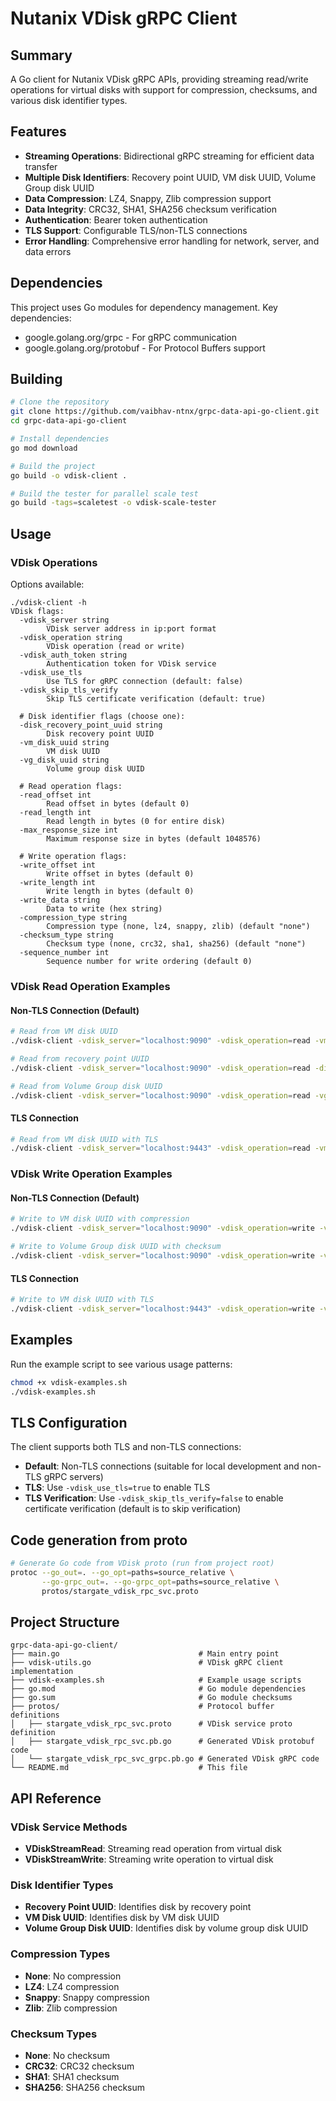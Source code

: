 # Nutanix VDisk gRPC Client

## Summary
A Go client for Nutanix VDisk gRPC APIs, providing streaming read/write operations for virtual disks with support for compression, checksums, and various disk identifier types.

## Features
- **Streaming Operations**: Bidirectional gRPC streaming for efficient data transfer
- **Multiple Disk Identifiers**: Recovery point UUID, VM disk UUID, Volume Group disk UUID
- **Data Compression**: LZ4, Snappy, Zlib compression support
- **Data Integrity**: CRC32, SHA1, SHA256 checksum verification
- **Authentication**: Bearer token authentication
- **TLS Support**: Configurable TLS/non-TLS connections
- **Error Handling**: Comprehensive error handling for network, server, and data errors

## Dependencies

This project uses Go modules for dependency management. Key dependencies:

- google.golang.org/grpc - For gRPC communication
- google.golang.org/protobuf - For Protocol Buffers support

## Building

```bash
# Clone the repository
git clone https://github.com/vaibhav-ntnx/grpc-data-api-go-client.git
cd grpc-data-api-go-client

# Install dependencies
go mod download

# Build the project
go build -o vdisk-client .

# Build the tester for parallel scale test
go build -tags=scaletest -o vdisk-scale-tester
```

## Usage

### VDisk Operations

Options available:
```
./vdisk-client -h
VDisk flags:
  -vdisk_server string
        VDisk server address in ip:port format
  -vdisk_operation string
        VDisk operation (read or write)
  -vdisk_auth_token string
        Authentication token for VDisk service
  -vdisk_use_tls
        Use TLS for gRPC connection (default: false)
  -vdisk_skip_tls_verify
        Skip TLS certificate verification (default: true)
  
  # Disk identifier flags (choose one):
  -disk_recovery_point_uuid string
        Disk recovery point UUID
  -vm_disk_uuid string
        VM disk UUID
  -vg_disk_uuid string
        Volume group disk UUID
  
  # Read operation flags:
  -read_offset int
        Read offset in bytes (default 0)
  -read_length int
        Read length in bytes (0 for entire disk)
  -max_response_size int
        Maximum response size in bytes (default 1048576)
  
  # Write operation flags:
  -write_offset int
        Write offset in bytes (default 0)
  -write_length int
        Write length in bytes (default 0)
  -write_data string
        Data to write (hex string)
  -compression_type string
        Compression type (none, lz4, snappy, zlib) (default "none")
  -checksum_type string
        Checksum type (none, crc32, sha1, sha256) (default "none")
  -sequence_number int
        Sequence number for write ordering (default 0)
```

### VDisk Read Operation Examples

#### Non-TLS Connection (Default)
```bash
# Read from VM disk UUID
./vdisk-client -vdisk_server="localhost:9090" -vdisk_operation=read -vm_disk_uuid="12345678-1234-5678-9012-123456789012" -read_offset=0 -read_length=1048576 -max_response_size=4194304 -vdisk_auth_token="your_auth_token"

# Read from recovery point UUID
./vdisk-client -vdisk_server="localhost:9090" -vdisk_operation=read -disk_recovery_point_uuid="12345678-1234-5678-9012-123456789012" -read_offset=0 -read_length=0 -max_response_size=4194304 -vdisk_auth_token="your_auth_token"

# Read from Volume Group disk UUID
./vdisk-client -vdisk_server="localhost:9090" -vdisk_operation=read -vg_disk_uuid="12345678-1234-5678-9012-123456789012" -read_offset=0 -read_length=1048576 -vdisk_auth_token="your_auth_token"
```

#### TLS Connection
```bash
# Read from VM disk UUID with TLS
./vdisk-client -vdisk_server="localhost:9443" -vdisk_operation=read -vm_disk_uuid="12345678-1234-5678-9012-123456789012" -read_offset=0 -read_length=1048576 -max_response_size=4194304 -vdisk_use_tls=true -vdisk_skip_tls_verify=true -vdisk_auth_token="your_auth_token"
```

### VDisk Write Operation Examples

#### Non-TLS Connection (Default)
```bash
# Write to VM disk UUID with compression
./vdisk-client -vdisk_server="localhost:9090" -vdisk_operation=write -vm_disk_uuid="12345678-1234-5678-9012-123456789012" -write_offset=0 -write_length=1024 -write_data="Hello, VDisk!" -compression_type=lz4 -checksum_type=crc32 -sequence_number=1 -vdisk_auth_token="your_auth_token"

# Write to Volume Group disk UUID with checksum
./vdisk-client -vdisk_server="localhost:9090" -vdisk_operation=write -vg_disk_uuid="12345678-1234-5678-9012-123456789012" -write_offset=0 -write_length=1024 -write_data="Hello, VDisk!" -compression_type=snappy -checksum_type=sha256 -sequence_number=1 -vdisk_auth_token="your_auth_token"
```

#### TLS Connection
```bash
# Write to VM disk UUID with TLS
./vdisk-client -vdisk_server="localhost:9443" -vdisk_operation=write -vm_disk_uuid="12345678-1234-5678-9012-123456789012" -write_offset=0 -write_length=1024 -write_data="Hello, VDisk!" -compression_type=lz4 -checksum_type=crc32 -sequence_number=1 -vdisk_use_tls=true -vdisk_skip_tls_verify=true -vdisk_auth_token="your_auth_token"
```

## Examples

Run the example script to see various usage patterns:
```bash
chmod +x vdisk-examples.sh
./vdisk-examples.sh
```

## TLS Configuration

The client supports both TLS and non-TLS connections:

- **Default**: Non-TLS connections (suitable for local development and non-TLS gRPC servers)
- **TLS**: Use `-vdisk_use_tls=true` to enable TLS
- **TLS Verification**: Use `-vdisk_skip_tls_verify=false` to enable certificate verification (default is to skip verification)

## Code generation from proto

```bash
# Generate Go code from VDisk proto (run from project root)
protoc --go_out=. --go_opt=paths=source_relative \
       --go-grpc_out=. --go-grpc_opt=paths=source_relative \
       protos/stargate_vdisk_rpc_svc.proto
```

## Project Structure

```
grpc-data-api-go-client/
├── main.go                               # Main entry point
├── vdisk-utils.go                        # VDisk gRPC client implementation
├── vdisk-examples.sh                     # Example usage scripts
├── go.mod                                # Go module dependencies
├── go.sum                                # Go module checksums
├── protos/                               # Protocol buffer definitions
│   ├── stargate_vdisk_rpc_svc.proto      # VDisk service proto definition
│   ├── stargate_vdisk_rpc_svc.pb.go      # Generated VDisk protobuf code
│   └── stargate_vdisk_rpc_svc_grpc.pb.go # Generated VDisk gRPC code
└── README.md                             # This file
```

## API Reference

### VDisk Service Methods

- **VDiskStreamRead**: Streaming read operation from virtual disk
- **VDiskStreamWrite**: Streaming write operation to virtual disk

### Disk Identifier Types

- **Recovery Point UUID**: Identifies disk by recovery point
- **VM Disk UUID**: Identifies disk by VM disk UUID
- **Volume Group Disk UUID**: Identifies disk by volume group disk UUID

### Compression Types

- **None**: No compression
- **LZ4**: LZ4 compression
- **Snappy**: Snappy compression
- **Zlib**: Zlib compression

### Checksum Types

- **None**: No checksum
- **CRC32**: CRC32 checksum
- **SHA1**: SHA1 checksum
- **SHA256**: SHA256 checksum